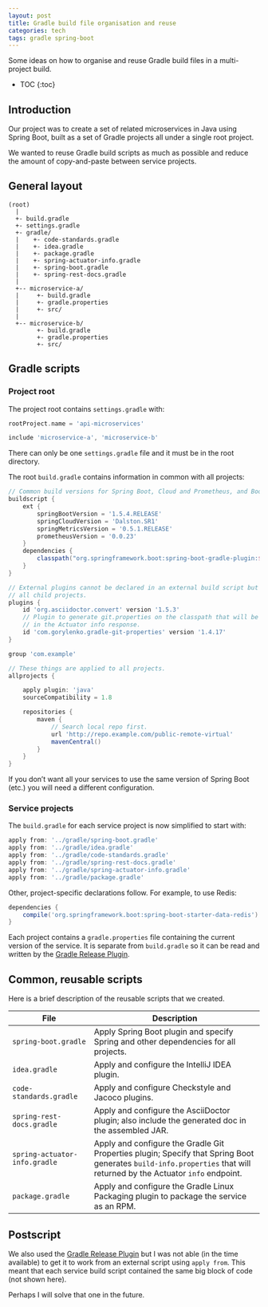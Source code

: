 ```yaml
---
layout: post
title: Gradle build file organisation and reuse
categories: tech
tags: gradle spring-boot
---
```


Some ideas on how to organise and reuse Gradle build files in a multi-project build.

* TOC
{:toc}

## Introduction

Our project was to create a set of related microservices in Java using Spring Boot,
built as a set of Gradle projects all under a single root project.

We wanted to reuse Gradle build scripts as much as possible and reduce the amount of
copy-and-paste between service projects.

## General layout

```text
(root)
  |
  +- build.gradle
  +- settings.gradle
  +- gradle/
  |    +- code-standards.gradle
  |    +- idea.gradle
  |    +- package.gradle
  |    +- spring-actuator-info.gradle
  |    +- spring-boot.gradle
  |    +- spring-rest-docs.gradle
  |
  +-- microservice-a/
  |     +- build.gradle
  |     +- gradle.properties
  |     +- src/
  |
  +-- microservice-b/
        +- build.gradle
        +- gradle.properties
        +- src/
```

## Gradle scripts

### Project root

The project root contains `settings.gradle` with:

```groovy
rootProject.name = 'api-microservices'

include 'microservice-a', 'microservice-b'
```

There can only be one `settings.gradle` file and it must be in the root directory.

The root `build.gradle` contains information in common with all projects:

```groovy
// Common build versions for Spring Boot, Cloud and Prometheus, and Boot plugin.
buildscript {
    ext {
        springBootVersion = '1.5.4.RELEASE'
        springCloudVersion = 'Dalston.SR1'
        springMetricsVersion = '0.5.1.RELEASE'
        prometheusVersion = '0.0.23'
    }
    dependencies {
        classpath("org.springframework.boot:spring-boot-gradle-plugin:${springBootVersion}")
    }
}

// External plugins cannot be declared in an external build script but will be available to
// all child projects.
plugins {
    id 'org.asciidoctor.convert' version '1.5.3'
    // Plugin to generate git.properties on the classpath that will be included
    // in the Actuator info response.
    id 'com.gorylenko.gradle-git-properties' version '1.4.17'
}

group 'com.example'

// These things are applied to all projects.
allprojects {

    apply plugin: 'java'
    sourceCompatibility = 1.8

    repositories {
        maven {
            // Search local repo first.
            url 'http://repo.example.com/public-remote-virtual'
            mavenCentral()
        }
    }
}
```

If you don’t want all your services to use the same version of Spring Boot (etc.) you will need a different
configuration.

### Service projects

The `build.gradle` for each service project is now simplified to start with:

```groovy
apply from: '../gradle/spring-boot.gradle'
apply from: '../gradle/idea.gradle'
apply from: '../gradle/code-standards.gradle'
apply from: '../gradle/spring-rest-docs.gradle'
apply from: '../gradle/spring-actuator-info.gradle'
apply from: '../gradle/package.gradle'
```

Other, project-specific declarations follow. For example, to use Redis:

```groovy
dependencies {
    compile('org.springframework.boot:spring-boot-starter-data-redis')
}
```

Each project contains a `gradle.properties` file containing the current version of the service.
It is separate from `build.gradle` so it can be read and written by the
 [Gradle Release Plugin](https://github.com/researchgate/gradle-release).

## Common, reusable scripts

Here is a brief description of the reusable scripts that we created.

| File    | Description         |
|---------|---------------------|
| `spring-boot.gradle` | Apply Spring Boot plugin and specify Spring and other dependencies for all projects. |
| `idea.gradle` | Apply and configure the IntelliJ IDEA plugin. |
| `code-standards.gradle` | Apply and configure Checkstyle and Jacoco plugins. |
| `spring-rest-docs.gradle` | Apply and configure the AsciiDoctor plugin; also include the generated doc in the assembled JAR. |
| `spring-actuator-info.gradle` | Apply and configure the Gradle Git Properties plugin; Specify that Spring Boot generates `build-info.properties` that will returned by the Actuator `info` endpoint. |
| `package.gradle` | Apply and configure the Gradle Linux Packaging plugin to package the service as an RPM. |

## Postscript

We also used the [Gradle Release Plugin](https://github.com/researchgate/gradle-release)
but I was not able (in the time available) to get it to work from
an external script using `apply from`. This meant that each service build script contained the same big
block of code (not shown here).

Perhaps I will solve that one in the future.